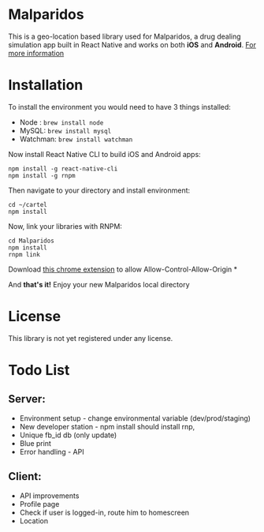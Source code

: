 Malparidos
======

This is a geo-location based library used for Malparidos, a drug dealing simulation app built in React Native and works on both **iOS** and **Android**.
[For more information](https://www.malparidos.com/)

Installation
======

To install the environment you would need to have 3 things installed:

* Node : `brew install node`
* MySQL: `brew install mysql`
* Watchman: `brew install watchman`

Now install React Native CLI to build iOS and Android apps:
```
npm install -g react-native-cli
npm install -g rnpm
```

Then navigate to your directory and install environment:
```
cd ~/cartel
npm install
```

Now, link your libraries with RNPM:
```
cd Malparidos
npm install
rnpm link
```

Download [this chrome extension](https://chrome.google.com/webstore/detail/allow-control-allow-origi/nlfbmbojpeacfghkpbjhddihlkkiljbi?hl=en) to allow Allow-Control-Allow-Origin *

And **that's it!** Enjoy your new Malparidos local directory

License
======
This library is not yet registered under any license.


Todo List
======

## Server:

* Environment setup - change environmental variable (dev/prod/staging)
* New developer station - npm install should install rnp,
* Unique fb_id db (only update)
* Blue print
* Error handling - API

## Client:

* API improvements
* Profile page
* Check if user is logged-in, route him to homescreen
* Location
